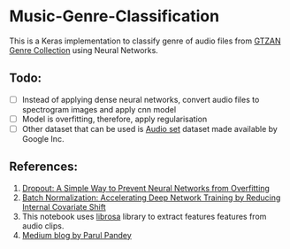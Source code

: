 # Music-Genre-Classification

This is a Keras implementation to classify genre of audio files from [GTZAN Genre Collection](http://marsyas.info/downloads/datasets.html) using Neural Networks. 

## Todo:
- [ ] Instead of applying dense neural networks, convert audio files to spectrogram images and apply cnn model
- [ ] Model is overfitting, therefore, apply regularisation 
- [ ] Other dataset that can be used is [Audio set](https://research.google.com/audioset//ontology/music_genre_1.html) dataset made available by Google Inc.

## References:
1. [Dropout: A Simple Way to Prevent Neural Networks from
Overfitting](http://www.cs.toronto.edu/~rsalakhu/papers/srivastava14a.pdf)
2. [
Batch Normalization: Accelerating Deep Network Training by Reducing Internal Covariate Shift](https://arxiv.org/abs/1502.03167)
3. This notebook uses [librosa](http://conference.scipy.org/proceedings/scipy2015/pdfs/brian_mcfee.pdf) library to extract features features from audio clips.
4. [Medium blog by Parul Pandey](https://towardsdatascience.com/music-genre-classification-with-python-c714d032f0d8)
